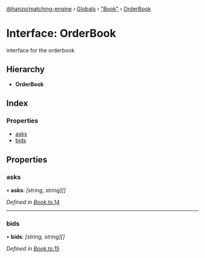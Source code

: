 [@hanzo/matching-engine](../README.md) › [Globals](../globals.md) › ["Book"](../modules/_book_.md) › [OrderBook](_book_.orderbook.md)

# Interface: OrderBook

interface for the orderbook

## Hierarchy

* **OrderBook**

## Index

### Properties

* [asks](_book_.orderbook.md#asks)
* [bids](_book_.orderbook.md#bids)

## Properties

###  asks

• **asks**: *[string, string][]*

*Defined in [Book.ts:14](https://github.com/hanzoai/matching-engine/blob/37043cf/src/Book.ts#L14)*

___

###  bids

• **bids**: *[string, string][]*

*Defined in [Book.ts:15](https://github.com/hanzoai/matching-engine/blob/37043cf/src/Book.ts#L15)*
